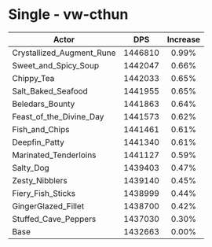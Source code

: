# Single - vw-cthun
| Actor | DPS | Increase |
|---|:---:|:---:|
|Crystallized_Augment_Rune|1446810|0.99%|
|Sweet_and_Spicy_Soup|1442047|0.66%|
|Chippy_Tea|1442033|0.65%|
|Salt_Baked_Seafood|1441955|0.65%|
|Beledars_Bounty|1441863|0.64%|
|Feast_of_the_Divine_Day|1441573|0.62%|
|Fish_and_Chips|1441461|0.61%|
|Deepfin_Patty|1441340|0.61%|
|Marinated_Tenderloins|1441127|0.59%|
|Salty_Dog|1439403|0.47%|
|Zesty_Nibblers|1439140|0.45%|
|Fiery_Fish_Sticks|1438999|0.44%|
|GingerGlazed_Fillet|1438700|0.42%|
|Stuffed_Cave_Peppers|1437030|0.30%|
|Base|1432663|0.00%|
